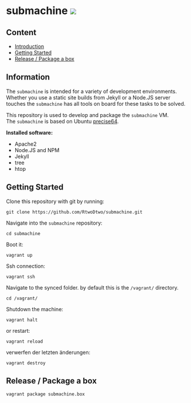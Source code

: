 # submachine ![](http://upload.wikimedia.org/wikipedia/commons/thumb/c/c4/Alcubierre.png/330px-Alcubierre.png)


## Content
- [Introduction](#information)
- [Getting Started](#getting-started)
- [Release / Package a box](#release--package-a-box)


## Information
The ```submachine``` is intended for a variety of development environments.  
Whether you use a static site builds from Jekyll or a Node.JS server  
touches the ```submachine``` has all tools on board for these tasks to be solved.  
  
This repository is used to develop and package the ```submachine``` VM.  
The ```submachine``` is based on Ubuntu [precise64](http://files.vagrantup.com/precise64.box).  

**Installed software:**
- Apache2
- Node.JS and NPM
- Jekyll
- tree
- htop


## Getting Started

Clone this repository with git by running:

    git clone https://github.com/RtwoDtwo/submachine.git

Navigate into the ```submachine``` repository:

    cd submachine

Boot it:

    vagrant up

Ssh connection:

    vagrant ssh

Navigate to the synced folder. by default this is the ```/vagrant/``` directory.

    cd /vagrant/

Shutdown the machine:

    vagrant halt

or restart:

    vagrant reload

verwerfen der letzten änderungen:

    vagrant destroy


## Release / Package a box

    vagrant package submachine.box
